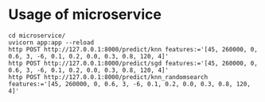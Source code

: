 # Usage of microservice
    cd microservice/
    uvicorn app:app --reload
    http POST http://127.0.0.1:8000/predict/knn features:='[45, 260000, 0, 0.6, 3, -6, 0.1, 0.2, 0.0, 0.3, 0.8, 120, 4]'
    http POST http://127.0.0.1:8000/predict/sgd features:='[45, 260000, 0, 0.6, 3, -6, 0.1, 0.2, 0.0, 0.3, 0.8, 120, 4]'
    http POST http://127.0.0.1:8000/predict/knn_randomsearch features:='[45, 260000, 0, 0.6, 3, -6, 0.1, 0.2, 0.0, 0.3, 0.8, 120, 4]'